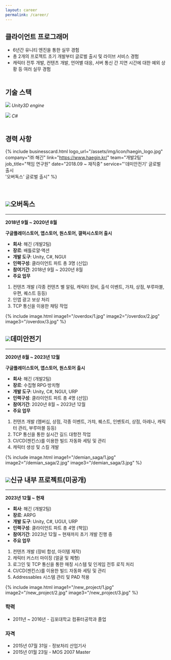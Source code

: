 ```yaml
---
layout: career
permalink: /career/
---
```


## 클라이언트 프로그래머
- 6년간 유니티 엔진을 통한 실무 경험
- <span class="color-box-blue">총 2개의 프로젝트 초기 개발부터 글로벌 출시 및 라이브 서비스 경험</span>
- <span class="color-box-blue">캐릭터 전투 개발, 컨텐츠 개발, 언어별 대응, 서버 통신 간 지연 시간에 대한 예외 상황</span> 등 여러 실무 경험
<br><br>

## 기술 스택
<img src="{{ site.baseurl }}/assets/img/icon/unity.png" class="Icon-mini"> _Unity3D engine_

<img src="{{ site.baseurl }}/assets/img/icon/csharp.png" class="Icon-mini"> _C#_
<br><br>

## 경력 사항
{% include businesscard.html 
	logo_url="/assets/img/icon/haegin_logo.jpg"
	company="㈜ 해긴"
	link="https://www.haegin.kr/"
	team="개발2팀"
	job_title="책임 연구원"
	date="2018.09 ~ 재직중"
	service="'데미안전기' 글로벌 출시<br>'오버독스' 글로벌 출시"
%}

<br>

<!--![Icon](/assets/img/icon/overdox.jpg){: width="40" height="40"}-->
## <img src="{{ site.baseurl }}/assets/img/icon/overdox.jpg" class="Icon"><span class="color-box-blue">오버독스</span>
<hr>

**2018년 9월 ~ 2020년 8월**

**구글플레이스토어, 앱스토어, 원스토어, 갤럭시스토어 출시**

 - **회사**: 해긴 (개발2팀)
 - **장르**: 배틀로얄·액션
 - **개발 도구**: Unity, C#, NGUI
 - **인력구성**: 클라이언트 파트 총 3명 (신입)
 - **참여기간**: 2018년 9월 ~ 2020년 8월
 - **주요 업무**
  1. 컨텐츠 개발 (각종 컨텐츠 별 알림, 캐릭터 장비, 출석 이벤트, 가챠, 상점, 부루마블, 우편, 퀘스트 등등)
  2. 인앱 광고 보상 처리
  3. TCP 통신을 이용한 채팅 작업

{% include image.html
  image1="/overdox/1.jpg"
  image2="/overdox/2.jpg"
  image3="/overdox/3.jpg"
%}

<!--![Icon](/assets/img/icon/demian_saga.jpg){: width="40" height="40"}-->
## <img src="{{ site.baseurl }}/assets/img/icon/demian_saga.jpg" class="Icon"><span class="color-box-orange">데미안전기</span>
<hr>

**2020년 8월 ~ 2023년 12월**

**구글플레이스토어, 앱스토어, 원스토어 출시**

 - **회사**: 해긴 (개발2팀)
 - **장르**: 수집형 RPG·방치형
 - **개발 도구**: Unity, C#, NGUI, URP
 - **인력구성**: 클라이언트 파트 총 4명 (선임)
 - **참여기간**: 2020년 8월 ~ 2023년 12월
 - **주요 업무**
  1. 컨텐츠 개발 (멤버십, 상점, 각종 이벤트, 가챠, 퀘스트, 인벤토리, 상점, 아레나, 캐릭터 관리, 부루마블 등등)
  2. TCP 통신을 통한 실시간 길드 대항전 작업
  3. CI/CD(젠킨스)를 이용한 빌드 자동화 세팅 및 관리
  4. 캐릭터 생성 및 스킬 개발

{% include image.html
  image1="/demian_saga/1.jpg"
  image2="/demian_saga/2.jpg"
  image3="/demian_saga/3.jpg"
%}

<!--![Icon](/assets/img/icon/new_project.jpg){: width="40" height="40"}-->
## <img src="{{ site.baseurl }}/assets/img/icon/new_project.jpg" class="Icon"><span class="color-box-gray">신규 내부 프로젝트(미공개)</span>
<hr>

**2023년 12월 ~ 현재**

 - **회사**: 해긴 (개발2팀)
 - **장르**: ARPG
 - **개발 도구**: Unity, C#, UGUI, URP
 - **인력구성**: 클라이언트 파트 총 4명 (책임)
 - **참여기간**: 2023년 12월 ~ 현재까지 초기 개발 진행 중
 - **주요 업무**
  1. 컨텐츠 개발 (장비 합성, 아이템 제작)
  2. 캐릭터 커스터 마이징 (얼굴 및 체형)
  3. 로그인 및 TCP 통신을 통한 매칭 시스템 및 인게임 전투 로직 처리
  4. CI/CD(젠킨스)를 이용한 빌드 자동화 세팅 및 관리
  5. Addressables 시스템 관리 및 PAD 적용

{% include image.html
  image1="/new_project/1.jpg"
  image2="/new_project/2.jpg"
  image3="/new_project/3.jpg"
%}

### 학력
 * 2011년 ~ 2016년 - 김포대학교 컴퓨터공학과 졸업
 
### 자격
 * 2015년 07월 31일 - 정보처리 산업기사
 * 2015년 01월 23일 - MOS 2007 Master

